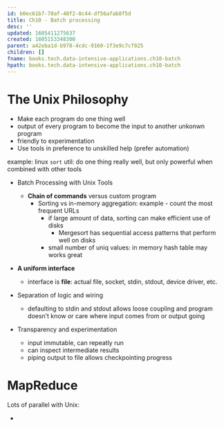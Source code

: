 ```yaml
---
id: b0ec61b7-70af-48f2-8c44-df56afab8f5d
title: Ch10 - Batch processing
desc: ''
updated: 1605411275637
created: 1605153348300
parent: a42eba1d-b978-4cdc-9160-1f3e9c7cf025
children: []
fname: books.tech.data-intensive-applications.ch10-batch
hpath: books.tech.data-intensive-applications.ch10-batch
---
```

# The Unix Philosophy

- Make each program do one thing well
- output of every program to become the input to another unkonwn program
- friendly to experimentation 
- Use tools in preference to unskilled help (prefer automation)

example: linux `sort` util: do one thing really well, but only powerful when combined with other tools

- Batch Processing with Unix Tools
  - **Chain of commands** versus custom program 
    - Sorting vs in-memory aggregation: example - count the most frequent URLs 
      - if large amount of data, sorting can make efficient use of disks 
        - Mergesort has sequential access patterns that perform well on disks
      - small number of uniq values: in memory hash table may works great

- **A uniform interface**
  - interface is **file**: actual file, socket, stdin, stdout, device driver, etc. 

- Separation of logic and wiring
  - defaulting to stdin and stdout allows loose coupling and program doesn’t know or care where input comes from or output going

- Transparency and experimentation
  - input immutable, can repeatly run
  - can inspect intermediate results 
  - piping output to file allows checkpointing progress

# MapReduce

Lots of parallel with Unix: 

-


